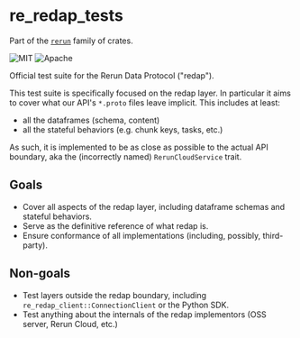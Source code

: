 # re_redap_tests

Part of the [`rerun`](https://github.com/rerun-io/rerun) family of crates.


![MIT](https://img.shields.io/badge/license-MIT-blue.svg)
![Apache](https://img.shields.io/badge/license-Apache-blue.svg)

Official test suite for the Rerun Data Protocol ("redap").

This test suite is specifically focused on the redap layer.
In particular it aims to cover what our API's `*.proto` files leave implicit.
This includes at least:
- all the dataframes (schema, content)
- all the stateful behaviors (e.g. chunk keys, tasks, etc.)

As such, it is implemented to be as close as possible to the actual API boundary, aka the (incorrectly named) `RerunCloudService` trait.

## Goals

- Cover all aspects of the redap layer, including dataframe schemas and stateful behaviors.
- Serve as the definitive reference of what redap is.
- Ensure conformance of all implementations (including, possibly, third-party).

## Non-goals

- Test layers outside the redap boundary, including `re_redap_client::ConnectionClient` or the Python SDK.
- Test anything about the internals of the redap implementors (OSS server, Rerun Cloud, etc.)
